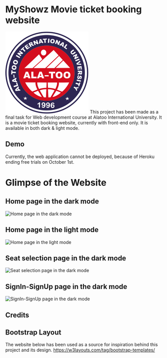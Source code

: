 # MyShowz Movie ticket booking website
![Ala-too International University](./screenshots/logo.png)
This project has been made as a final task for Web development course at Alatoo International University.
It is a movie ticket booking website, currently with front-end only.
It is available in both dark & light mode.

## Demo
Currently, the web application cannot be deployed, because of Heroku ending free trials on October 1st.

# Glimpse of the Website
## Home page in the dark mode
![Home page in the dark mode](./screenshots/MyShowz_home_page_dark.PNG)


## Home page in the light mode
![Home page in the light mode](./screenshots/MyShowz_home_page_light.PNG)


## Seat selection page in the dark mode
![Seat selection page in the dark mode](./screenshots/MyShowz_seat_sel_page_dark.PNG)


## SignIn-SignUp page in the dark mode
![SignIn-SignUp page in the dark mode](./screenshots/MyShowz_sign-in_page_dark.PNG)

## Credits

## Bootstrap Layout
The website below has been used as a source for inspiration behind this project and its design.
https://w3layouts.com/tag/bootstrap-templates/
